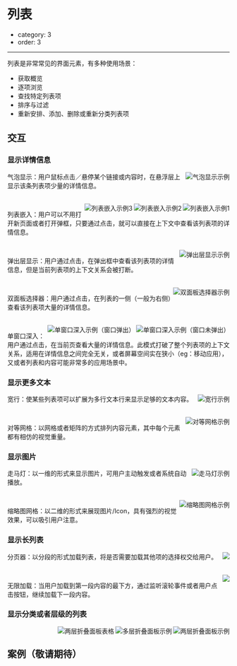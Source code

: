 # 列表

- category: 3
- order: 3

---

列表是非常常见的界面元素，有多种使用场景：

- 获取概览
- 逐项浏览
- 查找特定列表项
- 排序与过滤
- 重新安排、添加、删除或重新分类列表项

## 交互

### 显示详情信息

<img class="preview-img" align="right" alt="气泡显示示例" description="使用『点击』触发时，应当保证激活／禁用的对称性，即在哪里打开，就在哪里关闭；另外。也支持用户点击空白区域关闭。<hr>使用『悬停』触发时，移入时设计约 0.5 秒的延时，然后激活详情气泡；移出时，立即关闭详情气泡。" src="https://os.alipayobjects.com/rmsportal/GmpRYixxnePBPPW.png">

气泡显示：用户鼠标点击／悬停某个链接或内容时，在悬浮层上显示该条列表项少量的详情信息。

<br />

<img class="preview-img" align="right" alt="列表嵌入示例1" src="https://os.alipayobjects.com/rmsportal/WIoplWDRZspuuhD.png">

<img class="preview-img" align="right" alt="列表嵌入示例2" src="https://os.alipayobjects.com/rmsportal/tNAnTEaZtswRknD.png">

<img class="preview-img" align="right" alt="列表嵌入示例3" src="https://os.alipayobjects.com/rmsportal/MXXjEoLdnBxqcne.png">

列表嵌入：用户可以不用打开新页面或者打开弹框，只要通过点击，就可以直接在上下文中查看该列表项的详情信息。

<br />

<img class="preview-img" align="right" alt="弹出层显示示例" src="https://os.alipayobjects.com/rmsportal/HeqNyjscGEHyHmt.png">

弹出层显示：用户通过点击，在弹出框中查看该列表项的详情信息，但是当前列表项的上下文关系会被打断。

<br />

<img class="preview-img" align="right" alt="双面板选择器示例" src="https://os.alipayobjects.com/rmsportal/JXWVQXvlPSDlvyk.png">

双面板选择器：用户通过点击，在列表的一侧（一般为右侧）查看该列表项大量的详情信息。

<br />

<img class="preview-img" align="right" alt="单窗口深入示例（窗口未弹出）" src="https://os.alipayobjects.com/rmsportal/YTdIMZLeobNrjmU.png">

<img class="preview-img" align="right" alt="单窗口深入示例（窗口弹出）" description="用户通过点击，该列表项的详情信息会替换列表所在的显示区域；用户通过『面包屑』、按钮或者浏览器自带返回按钮，从详情返回列表。" src="https://os.alipayobjects.com/rmsportal/uAeEOeoCAeTHgsQ.png">


单窗口深入：用户通过点击，在当前页查看大量的详情信息。此模式打破了整个列表项的上下文关系，适用在详情信息之间完全无关，或者屏幕空间实在狭小（eg：移动应用），又或者列表和内容可能非常多的应用场景中。

### 显示更多文本

<img class="preview-img" align="right" alt="宽行示例" src="https://os.alipayobjects.com/rmsportal/wWcixIvqaFXfTHd.png">

宽行：使某些列表项可以扩展为多行文本行来显示足够的文本内容。

<br />

<img class="preview-img" align="right" alt="对等网格示例" noPadding src="https://os.alipayobjects.com/rmsportal/VDhwGyyblTSJpeV.png">

对等网格：以网格或者矩阵的方式排列内容元素，其中每个元素都有相仿的视觉重量。

### 显示图片

<img class="preview-img" align="right" alt="走马灯示例" noPadding src="https://os.alipayobjects.com/rmsportal/hKtAKuDfyfDpPrL.png">

走马灯：以一维的形式来显示图片，可用户主动触发或者系统自动播放。

<br />

<img class="preview-img" align="right" alt="缩略图网格示例" noPadding src="https://os.alipayobjects.com/rmsportal/LAnBHEYiqWSfQAS.png">

缩略图网格：以二维的形式来展现图片/Icon，具有强烈的视觉效果，可以吸引用户注意。

### 显示长列表

<img class="preview-img" align="right" description="当系统性能是一个主要考虑因素时，适合使用分页器。" src="https://os.alipayobjects.com/rmsportal/aZwrmpnaIEoxiXJ.png">

分页器：以分段的形式加载列表，将是否需要加载其他项的选择权交给用户。

<br />

<img class="preview-img" align="right" description="当需要对数据进行频繁操作时，分页器会导致操作变的笨拙，尤其是出现一些跨页选择时，所以适合用无限加载；当倾向显示用户的个人所有的数据时（例如：个人订单），或者数据不是临时性的，适合使用无限加载。" src="https://os.alipayobjects.com/rmsportal/afDpGUyoyQZFgks.png">

无限加载：当用户加载到第一段内容的最下方，通过监听滚轮事件或者用户点击按钮，继续加载下一段内容。

### 显示分类或者层级的列表

<img class="preview-img" align="right" alt="两层折叠面板示例" src="https://os.alipayobjects.com/rmsportal/efRpmejABrXjiwF.png">

<img class="preview-img" align="right" alt="多层折叠面板示例" src="https://os.alipayobjects.com/rmsportal/bXwBcaLQPAWTIQV.png">

<img class="preview-img" align="right" alt="两层折叠面板表格" src="https://os.alipayobjects.com/rmsportal/XaJeuLfHeSSXCJq.png">

<br />

## <span class="waiting">案例（敬请期待）</span>
